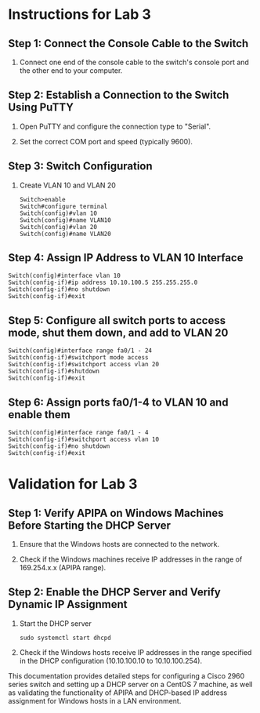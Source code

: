 # Instructions for Lab 3

## Step 1: Connect the Console Cable to the Switch
1. Connect one end of the console cable to the switch's console port and the other end to your computer.

## Step 2: Establish a Connection to the Switch Using PuTTY

1. Open PuTTY and configure the connection type to "Serial".

2. Set the correct COM port and speed (typically 9600).



## Step 3: Switch Configuration
1. Create VLAN 10 and VLAN 20
    ```plaintext
    Switch>enable
    Switch#configure terminal
    Switch(config)#vlan 10
    Switch(config)#name VLAN10
    Switch(config)#vlan 20
    Switch(config)#name VLAN20
    ```

## Step 4: Assign IP Address to VLAN 10 Interface
    Switch(config)#interface vlan 10
    Switch(config-if)#ip address 10.10.100.5 255.255.255.0
    Switch(config-if)#no shutdown
    Switch(config-if)#exit

## Step 5: Configure all switch ports to access mode, shut them down, and add to VLAN 20
    Switch(config)#interface range fa0/1 - 24
    Switch(config-if)#switchport mode access
    Switch(config-if)#switchport access vlan 20
    Switch(config-if)#shutdown
    Switch(config-if)#exit

## Step 6: Assign ports fa0/1-4 to VLAN 10 and enable them
    Switch(config)#interface range fa0/1 - 4
    Switch(config-if)#switchport access vlan 10
    Switch(config-if)#no shutdown
    Switch(config-if)#exit 

# Validation for Lab 3

## Step 1: Verify APIPA on Windows Machines Before Starting the DHCP Server

1. Ensure that the Windows hosts are connected to the network.

2. Check if the Windows machines receive IP addresses in the range of 169.254.x.x (APIPA range).

## Step 2: Enable the DHCP Server and Verify Dynamic IP Assignment

1. Start the DHCP server
    ```plaintext
    sudo systemctl start dhcpd
    ```

2. Check if the Windows hosts receive IP addresses in the range specified in the DHCP configuration (10.10.100.10 to 10.10.100.254).


This documentation provides detailed steps for configuring a Cisco 2960 series switch and setting up a DHCP server on a CentOS 7 machine, as well as validating the functionality of APIPA and DHCP-based IP address assignment for Windows hosts in a LAN environment.